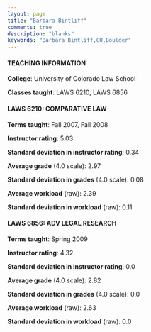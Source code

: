 ```yaml
---
layout: page
title: "Barbara Bintliff" 
comments: true
description: "blanks"
keywords: "Barbara Bintliff,CU,Boulder"
---
```

<head>
<script src="https://ajax.googleapis.com/ajax/libs/jquery/2.1.3/jquery.min.js"></script>
<script src="https://dl.dropboxusercontent.com/s/pc42nxpaw1ea4o9/highcharts.js?dl=0"></script>
<!-- <script src="../assets/js/highcharts.js"></script> -->
<style type="text/css">@font-face {
	font-family: "Bebas Neue";
	src: url(https://www.filehosting.org/file/details/544349/BebasNeue Regular.otf) format("opentype");
	}
	h1.Bebas { 
		font-family: "Bebas Neue", Verdana, Tahoma;
	}
</style>
</head>
	   
#### TEACHING INFORMATION

**College**: University of Colorado Law School

**Classes taught**: LAWS 6210, LAWS 6856

#### LAWS 6210: COMPARATIVE LAW

**Terms taught**: Fall 2007, Fall 2008

**Instructor rating**: 5.03

**Standard deviation in instructor rating**: 0.34

**Average grade** (4.0 scale): 2.97

**Standard deviation in grades** (4.0 scale): 0.08

**Average workload** (raw): 2.39

**Standard deviation in workload** (raw): 0.11

#### LAWS 6856: ADV LEGAL RESEARCH

**Terms taught**: Spring 2009

**Instructor rating**: 4.32

**Standard deviation in instructor rating**: 0.0

**Average grade** (4.0 scale): 2.82

**Standard deviation in grades** (4.0 scale): 0.0

**Average workload** (raw): 2.63

**Standard deviation in workload** (raw): 0.0

